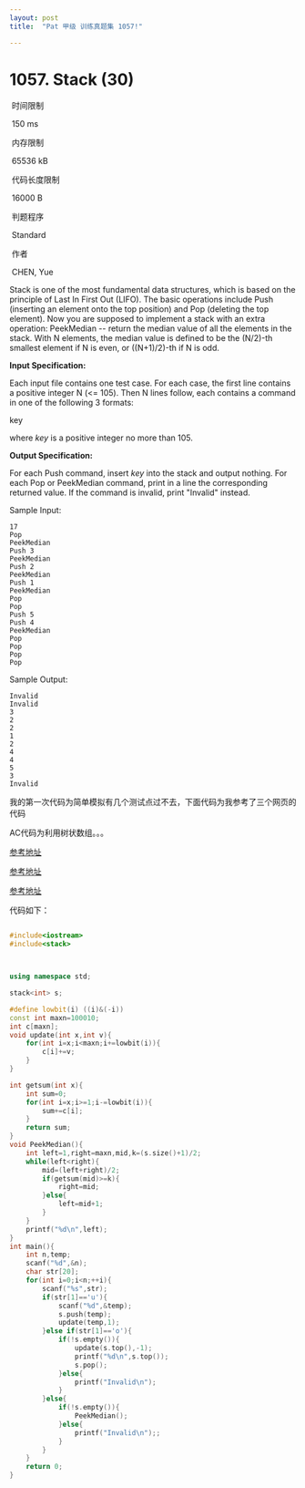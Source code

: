 ```yaml
---
layout: post
title:  "Pat 甲级 训练真题集 1057!"

---
```

# 1057. Stack (30)

​    时间限制  

​    150 ms

​    内存限制  

​    65536 kB

​    代码长度限制  

​    16000 B

​      判题程序    

​      Standard    

​      作者    

​      CHEN, Yue

Stack is one of the most fundamental data structures, which is based on the principle of Last In First Out (LIFO).  The basic operations include Push (inserting an element onto the top position) and Pop (deleting the top element).  Now you are supposed to implement a stack with an extra operation: PeekMedian -- return the median value of all the elements in the stack.  With N elements, the median value is defined to be the (N/2)-th smallest element if N is even, or ((N+1)/2)-th if N is odd.

**Input Specification:**

Each input file contains one test case.  For each case, the first line contains a positive integer N (<= 105).  Then N lines follow, each contains a command in one of the following 3 formats:

key

where *key* is a positive integer no more than 105.

**Output Specification:**

For each Push command, insert *key* into the stack and output nothing.  For each Pop or PeekMedian command, print in a line the corresponding returned value.  If the command is invalid, print "Invalid" instead.

Sample Input:

```
17
Pop
PeekMedian
Push 3
PeekMedian
Push 2
PeekMedian
Push 1
PeekMedian
Pop
Pop
Push 5
Push 4
PeekMedian
Pop
Pop
Pop
Pop

```

Sample Output:

```
Invalid
Invalid
3
2
2
1
2
4
4
5
3
Invalid
```

我的第一次代码为简单模拟有几个测试点过不去，下面代码为我参考了三个网页的代码

AC代码为利用树状数组。。。

[参考地址](http://www.liuchuo.net/archives/2265)

[参考地址](http://blog.csdn.net/xyt8023y/article/details/47054551)

[参考地址](http://blog.csdn.net/eli850934234/article/details/8863839)

代码如下：

```c++

#include<iostream>
#include<stack>



using namespace std;

stack<int> s;

#define lowbit(i) ((i)&(-i))
const int maxn=100010;
int c[maxn];
void update(int x,int v){
	for(int i=x;i<maxn;i+=lowbit(i)){
		c[i]+=v;
	}
}

int getsum(int x){
	int sum=0;
	for(int i=x;i>=1;i-=lowbit(i)){
		sum+=c[i];
	}
	return sum;
}
void PeekMedian(){
	int left=1,right=maxn,mid,k=(s.size()+1)/2;
	while(left<right){
		mid=(left+right)/2;
		if(getsum(mid)>=k){
			right=mid;
		}else{
			left=mid+1;
		}
	}
	printf("%d\n",left);
}
int main(){
	int n,temp;
	scanf("%d",&n);
	char str[20];
	for(int i=0;i<n;++i){
		scanf("%s",str);
		if(str[1]=='u'){
			scanf("%d",&temp);
			s.push(temp);
			update(temp,1);
		}else if(str[1]=='o'){
			if(!s.empty()){
				update(s.top(),-1);
				printf("%d\n",s.top());
				s.pop();
			}else{
				printf("Invalid\n");
			}
		}else{
			if(!s.empty()){
				PeekMedian();
			}else{
				printf("Invalid\n");;
			}
		}
	}
	return 0;
}
```
